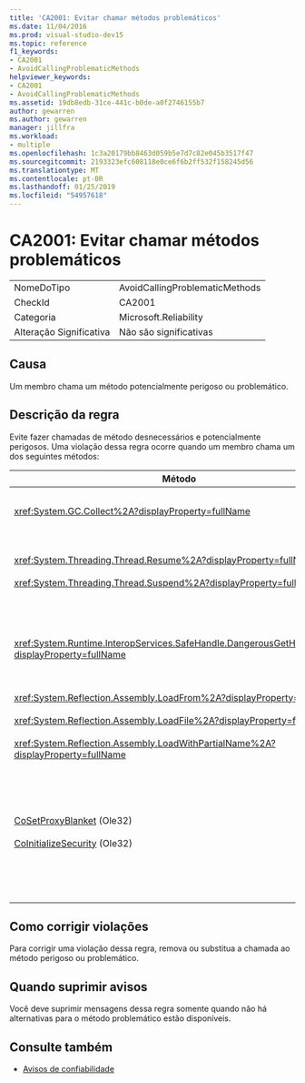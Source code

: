 ```yaml
---
title: 'CA2001: Evitar chamar métodos problemáticos'
ms.date: 11/04/2016
ms.prod: visual-studio-dev15
ms.topic: reference
f1_keywords:
- CA2001
- AvoidCallingProblematicMethods
helpviewer_keywords:
- CA2001
- AvoidCallingProblematicMethods
ms.assetid: 19db8edb-31ce-441c-b0de-a0f2746155b7
author: gewarren
ms.author: gewarren
manager: jillfra
ms.workload:
- multiple
ms.openlocfilehash: 1c3a20179bb8463d059b5e7d7c82e045b3517f47
ms.sourcegitcommit: 2193323efc608118e0ce6f6b2ff532f158245d56
ms.translationtype: MT
ms.contentlocale: pt-BR
ms.lasthandoff: 01/25/2019
ms.locfileid: "54957618"
---
```

# <a name="ca2001-avoid-calling-problematic-methods"></a>CA2001: Evitar chamar métodos problemáticos

|||
|-|-|
|NomeDoTipo|AvoidCallingProblematicMethods|
|CheckId|CA2001|
|Categoria|Microsoft.Reliability|
|Alteração Significativa|Não são significativas|

## <a name="cause"></a>Causa

Um membro chama um método potencialmente perigoso ou problemático.

## <a name="rule-description"></a>Descrição da regra

Evite fazer chamadas de método desnecessários e potencialmente perigosos. Uma violação dessa regra ocorre quando um membro chama um dos seguintes métodos:

|Método|Descrição|
|------------|-----------------|
|<xref:System.GC.Collect%2A?displayProperty=fullName>|Chamar GC. Coletar pode afetar significativamente o desempenho do aplicativo e é raramente necessário. Para obter mais informações, consulte [dados sobre o desempenho de Rico Mariani](http://go.microsoft.com/fwlink/?LinkId=169256) entrada de blog no MSDN.|
|<xref:System.Threading.Thread.Resume%2A?displayProperty=fullName><br /><br /> <xref:System.Threading.Thread.Suspend%2A?displayProperty=fullName>|Thread. Suspend e resume foram substituídos por conta do comportamento imprevisível.  Use outras classes na <xref:System.Threading> namespace, tal como <xref:System.Threading.Monitor>, <xref:System.Threading.Mutex>, e <xref:System.Threading.Semaphore>, para sincronizar threads ou proteger recursos.|
|<xref:System.Runtime.InteropServices.SafeHandle.DangerousGetHandle%2A?displayProperty=fullName>|O método DangerousGetHandle representa um risco de segurança porque ele pode retornar um identificador que não é válido. Consulte a <xref:System.Runtime.InteropServices.SafeHandle.DangerousAddRef%2A> e o <xref:System.Runtime.InteropServices.SafeHandle.DangerousRelease%2A> métodos para obter mais informações sobre como usar o método DangerousGetHandle com segurança.|
|<xref:System.Reflection.Assembly.LoadFrom%2A?displayProperty=fullName><br /><br /> <xref:System.Reflection.Assembly.LoadFile%2A?displayProperty=fullName><br /><br /> <xref:System.Reflection.Assembly.LoadWithPartialName%2A?displayProperty=fullName>|Esses métodos podem carregar assemblies de locais inesperados. Por exemplo, consulte as postagens de blog do .NET CLR notas Suzanne Cook [LoadFile vs. LoadFrom](http://go.microsoft.com/fwlink/?LinkId=164450) e [escolhendo um contexto de associação](http://go.microsoft.com/fwlink/?LinkId=164451) para obter informações sobre os métodos que carregar assemblies.|
|[CoSetProxyBlanket](http://go.microsoft.com/fwlink/?LinkID=169250) (Ole32)<br /><br /> [CoInitializeSecurity](http://go.microsoft.com/fwlink/?LinkId=169255) (Ole32)|No momento em que o código do usuário inicia a execução em um processo gerenciado, é tarde demais chamam CoSetProxyBlanket de forma confiável. O common language runtime (CLR) executa ações de inicialização que podem impedir que os usuários de P/Invoke tenham êxito.<br /><br /> Se você precisa chamar CoSetProxyBlanket para um aplicativo gerenciado, é recomendável que você iniciar o processo por meio de um executável de código nativo (C++), chama CoSetProxyBlanket no código nativo e, em seguida, inicia o aplicativo de código gerenciado no processo. (Certifique-se de especificar um número de versão de tempo de execução.)|

## <a name="how-to-fix-violations"></a>Como corrigir violações

Para corrigir uma violação dessa regra, remova ou substitua a chamada ao método perigoso ou problemático.

## <a name="when-to-suppress-warnings"></a>Quando suprimir avisos

Você deve suprimir mensagens dessa regra somente quando não há alternativas para o método problemático estão disponíveis.

## <a name="see-also"></a>Consulte também

- [Avisos de confiabilidade](../code-quality/reliability-warnings.md)